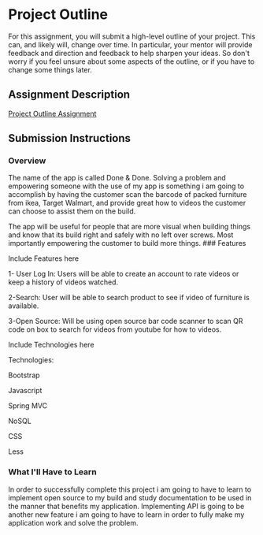 # Project Outline
For this assignment, you will submit a high-level outline of your project. This can, and likely will, change over time. In particular, your mentor will provide feedback and direction and feedback to help sharpen your ideas. So don't worry if you feel unsure about some aspects of the outline, or if you have to change some things later.

## Assignment Description
[Project Outline Assignment](https://education.launchcode.org/liftoff/assignments/project-outline/)

## Submission Instructions

### Overview
The name of the app is called Done & Done. Solving a problem and empowering someone with the use of my app is something i am going to accomplish by having the customer scan the barcode of packed furniture from ikea, Target Walmart, and provide great how to videos the customer can choose to assist them on the build.




The app will be useful for people that are more visual when building things and know that its build right  and safely with no left over screws. Most importantly empowering the customer to build more things. ### Features

Include Features here

1- User Log In: Users will be able to create an account to rate videos or keep a history of videos watched.



2-Search: User will be able to search product to see if video of furniture is available.



3-Open Source: Will be using open source bar code scanner to scan QR code on box to search for videos from youtube for how to videos.

Include Technologies here

Technologies:

Bootstrap

Javascript

Spring MVC

NoSQL

CSS

Less
### What I'll Have to Learn

In order to successfully complete this project i am going to have to learn to implement open source to my build and study documentation to be used in the manner that benefits my application. Implementing API is going to be another new feature i am going to have to learn in order to fully make my application work and solve the problem.